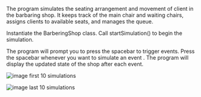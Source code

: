 The program simulates the seating arrangement and movement of client in the barbaring shop.
It keeps track of the main chair and waiting chairs, assigns clients to available seats,
and manages the queue.

Instantiate the BarberingShop class.
Call startSimulation() to begin the simulation.

The program will prompt you to press the spacebar to trigger events.
Press the spacebar whenever you want to simulate an event .
The program will display the updated state of the shop after each event.


![image](https://github.com/djangmah500/BARBAR_SHOP/assets/166746253/0c901eb1-b51c-4e47-b9fd-515c6e0b3259)
first 10 simulations

![image](https://github.com/djangmah500/BARBAR_SHOP/assets/166746253/27b5ba99-dd22-4788-9817-c618dea8d5d0)
last 10 simulations



